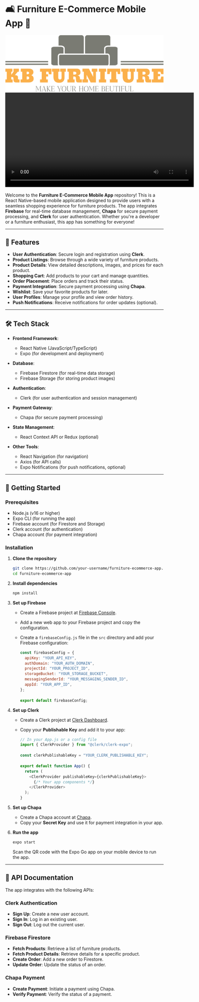 # 🛋️ Furniture E-Commerce Mobile App 🚀

![My App](app/assets/logo/kb-furniture-high-resolution-logo-transparent.png)
<video src="./app/assets/video_2025-02-25_22-49-57.mp4" width="600" controls></video>


Welcome to the **Furniture E-Commerce Mobile App** repository! This is a React Native-based mobile application designed to provide users with a seamless shopping experience for furniture products. The app integrates **Firebase** for real-time database management, **Chapa** for secure payment processing, and **Clerk** for user authentication. Whether you're a developer or a furniture enthusiast, this app has something for everyone!

---

## 🌟 Features

- **User Authentication**: Secure login and registration using **Clerk**.
- **Product Listings**: Browse through a wide variety of furniture products.
- **Product Details**: View detailed descriptions, images, and prices for each product.
- **Shopping Cart**: Add products to your cart and manage quantities.
- **Order Placement**: Place orders and track their status.
- **Payment Integration**: Secure payment processing using **Chapa**.
- **Wishlist**: Save your favorite products for later.
- **User Profiles**: Manage your profile and view order history.
- **Push Notifications**: Receive notifications for order updates (optional).

---

## 🛠️ Tech Stack

- **Frontend Framework**: 
  - React Native (JavaScript/TypeScript)
  - Expo (for development and deployment)

- **Database**: 
  - Firebase Firestore (for real-time data storage)
  - Firebase Storage (for storing product images)

- **Authentication**: 
  - Clerk (for user authentication and session management)

- **Payment Gateway**: 
  - Chapa (for secure payment processing)

- **State Management**: 
  - React Context API or Redux (optional)

- **Other Tools**: 
  - React Navigation (for navigation)
  - Axios (for API calls)
  - Expo Notifications (for push notifications, optional)

---

## 🚀 Getting Started

### Prerequisites

- Node.js (v16 or higher)
- Expo CLI (for running the app)
- Firebase account (for Firestore and Storage)
- Clerk account (for authentication)
- Chapa account (for payment integration)

### Installation

1. **Clone the repository**

   ```bash
   git clone https://github.com/your-username/furniture-ecommerce-app.git
   cd furniture-ecommerce-app
   ```

2. **Install dependencies**

   ```bash
   npm install
   ```

3. **Set up Firebase**

   - Create a Firebase project at [Firebase Console](https://console.firebase.google.com/).
   - Add a new web app to your Firebase project and copy the configuration.
   - Create a `firebaseConfig.js` file in the `src` directory and add your Firebase configuration:

     ```javascript
     const firebaseConfig = {
       apiKey: "YOUR_API_KEY",
       authDomain: "YOUR_AUTH_DOMAIN",
       projectId: "YOUR_PROJECT_ID",
       storageBucket: "YOUR_STORAGE_BUCKET",
       messagingSenderId: "YOUR_MESSAGING_SENDER_ID",
       appId: "YOUR_APP_ID",
     };

     export default firebaseConfig;
     ```

4. **Set up Clerk**

   - Create a Clerk project at [Clerk Dashboard](https://dashboard.clerk.com/).
   - Copy your **Publishable Key** and add it to your app:

     ```javascript
     // In your App.js or a config file
     import { ClerkProvider } from "@clerk/clerk-expo";

     const clerkPublishableKey = "YOUR_CLERK_PUBLISHABLE_KEY";

     export default function App() {
       return (
         <ClerkProvider publishableKey={clerkPublishableKey}>
           {/* Your app components */}
         </ClerkProvider>
       );
     }
     ```

5. **Set up Chapa**

   - Create a Chapa account at [Chapa](https://dashboard.chapa.co/).
   - Copy your **Secret Key** and use it for payment integration in your app.

6. **Run the app**

   ```bash
   expo start
   ```

   Scan the QR code with the Expo Go app on your mobile device to run the app.

---

## 📄 API Documentation

The app integrates with the following APIs:

### Clerk Authentication
- **Sign Up**: Create a new user account.
- **Sign In**: Log in an existing user.
- **Sign Out**: Log out the current user.

### Firebase Firestore
- **Fetch Products**: Retrieve a list of furniture products.
- **Fetch Product Details**: Retrieve details for a specific product.
- **Create Order**: Add a new order to Firestore.
- **Update Order**: Update the status of an order.

### Chapa Payment
- **Create Payment**: Initiate a payment using Chapa.
- **Verify Payment**: Verify the status of a payment.
